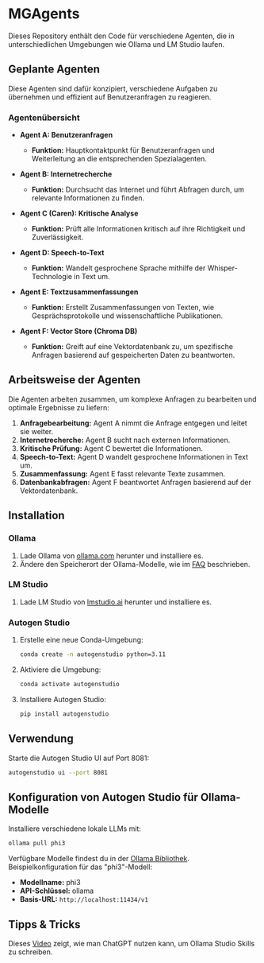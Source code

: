 # MGAgents

Dieses Repository enthält den Code für verschiedene Agenten, die in unterschiedlichen Umgebungen wie Ollama und LM Studio laufen.

## Geplante Agenten

Diese Agenten sind dafür konzipiert, verschiedene Aufgaben zu übernehmen und effizient auf Benutzeranfragen zu reagieren.

### Agentenübersicht

- **Agent A: Benutzeranfragen**
  - **Funktion:** Hauptkontaktpunkt für Benutzeranfragen und Weiterleitung an die entsprechenden Spezialagenten.
  
- **Agent B: Internetrecherche**
  - **Funktion:** Durchsucht das Internet und führt Abfragen durch, um relevante Informationen zu finden.
  
- **Agent C (Caren): Kritische Analyse**
  - **Funktion:** Prüft alle Informationen kritisch auf ihre Richtigkeit und Zuverlässigkeit.
  
- **Agent D: Speech-to-Text**
  - **Funktion:** Wandelt gesprochene Sprache mithilfe der Whisper-Technologie in Text um.
  
- **Agent E: Textzusammenfassungen**
  - **Funktion:** Erstellt Zusammenfassungen von Texten, wie Gesprächsprotokolle und wissenschaftliche Publikationen.
  
- **Agent F: Vector Store (Chroma DB)**
  - **Funktion:** Greift auf eine Vektordatenbank zu, um spezifische Anfragen basierend auf gespeicherten Daten zu beantworten.

## Arbeitsweise der Agenten

Die Agenten arbeiten zusammen, um komplexe Anfragen zu bearbeiten und optimale Ergebnisse zu liefern:

1. **Anfragebearbeitung:** Agent A nimmt die Anfrage entgegen und leitet sie weiter.
2. **Internetrecherche:** Agent B sucht nach externen Informationen.
3. **Kritische Prüfung:** Agent C bewertet die Informationen.
4. **Speech-to-Text:** Agent D wandelt gesprochene Informationen in Text um.
5. **Zusammenfassung:** Agent E fasst relevante Texte zusammen.
6. **Datenbankabfragen:** Agent F beantwortet Anfragen basierend auf der Vektordatenbank.

## Installation

### Ollama

1. Lade Ollama von [ollama.com](https://ollama.com/download) herunter und installiere es.
2. Ändere den Speicherort der Ollama-Modelle, wie im [FAQ](https://github.com/ollama/ollama/blob/main/docs/faq.md#how-do-i-set-them-to-a-different-location) beschrieben.

### LM Studio

1. Lade LM Studio von [lmstudio.ai](https://lmstudio.ai) herunter und installiere es.

### Autogen Studio

1. Erstelle eine neue Conda-Umgebung:
    ```sh
    conda create -n autogenstudio python=3.11
    ```
2. Aktiviere die Umgebung:
    ```sh
    conda activate autogenstudio
    ```
3. Installiere Autogen Studio:
    ```sh
    pip install autogenstudio
    ```

## Verwendung

Starte die Autogen Studio UI auf Port 8081:
```sh
autogenstudio ui --port 8081
```

## Konfiguration von Autogen Studio für Ollama-Modelle

Installiere verschiedene lokale LLMs mit:
```sh
ollama pull phi3
```

Verfügbare Modelle findest du in der [Ollama Bibliothek](https://ollama.com/library). Beispielkonfiguration für das "phi3"-Modell:

- **Modellname:** phi3
- **API-Schlüssel:** ollama
- **Basis-URL:** `http://localhost:11434/v1`

## Tipps & Tricks

Dieses [Video](https://www.youtube.com/watch?v=lRu_-yFY-4M&t=333s) zeigt, wie man ChatGPT nutzen kann, um Ollama Studio Skills zu schreiben.